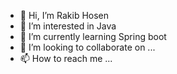 - 👋 Hi, I’m Rakib Hosen
- 👀 I’m interested in Java
- 🌱 I’m currently learning Spring boot
- 💞️ I’m looking to collaborate on ...
- 📫 How to reach me ...

<!---
rakibseu0/rakibseu0 is a ✨ special ✨ repository because its `README.md` (this file) appears on your GitHub profile.
You can click the Preview link to take a look at your changes.
--->
